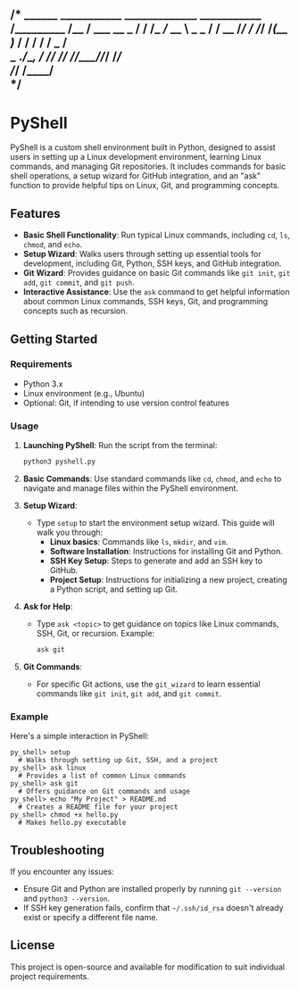 /*
                       ______      ___________
_____________  ___________  /_________  /__  /
___  __ \_  / / /_  ___/_  __ \  _ \_  /__  / 
__  /_/ /  /_/ /_(__  )_  / / /  __/  / _  /  
_  .___/_\__, / /____/ /_/ /_/\___//_/  /_/   
/_/     /____/                                
*/
---

# PyShell

PyShell is a custom shell environment built in Python, designed to assist users in setting up a Linux development environment, learning Linux commands, and managing Git repositories. It includes commands for basic shell operations, a setup wizard for GitHub integration, and an "ask" function to provide helpful tips on Linux, Git, and programming concepts.

## Features

- **Basic Shell Functionality**: Run typical Linux commands, including `cd`, `ls`, `chmod`, and `echo`.
- **Setup Wizard**: Walks users through setting up essential tools for development, including Git, Python, SSH keys, and GitHub integration.
- **Git Wizard**: Provides guidance on basic Git commands like `git init`, `git add`, `git commit`, and `git push`.
- **Interactive Assistance**: Use the `ask` command to get helpful information about common Linux commands, SSH keys, Git, and programming concepts such as recursion.

## Getting Started

### Requirements

- Python 3.x
- Linux environment (e.g., Ubuntu)
- Optional: Git, if intending to use version control features

### Usage

1. **Launching PyShell**: Run the script from the terminal:
    ```bash
    python3 pyshell.py
    ```

2. **Basic Commands**: Use standard commands like `cd`, `chmod`, and `echo` to navigate and manage files within the PyShell environment.

3. **Setup Wizard**: 
   - Type `setup` to start the environment setup wizard. This guide will walk you through:
     - **Linux basics**: Commands like `ls`, `mkdir`, and `vim`.
     - **Software Installation**: Instructions for installing Git and Python.
     - **SSH Key Setup**: Steps to generate and add an SSH key to GitHub.
     - **Project Setup**: Instructions for initializing a new project, creating a Python script, and setting up Git.

4. **Ask for Help**: 
   - Type `ask <topic>` to get guidance on topics like Linux commands, SSH, Git, or recursion. Example:
     ```bash
     ask git
     ```

5. **Git Commands**:
   - For specific Git actions, use the `git_wizard` to learn essential commands like `git init`, `git add`, and `git commit`.

### Example

Here's a simple interaction in PyShell:
```plaintext
py_shell> setup
  # Walks through setting up Git, SSH, and a project
py_shell> ask linux
  # Provides a list of common Linux commands
py_shell> ask git
  # Offers guidance on Git commands and usage
py_shell> echo "My Project" > README.md
  # Creates a README file for your project
py_shell> chmod +x hello.py
  # Makes hello.py executable
```

## Troubleshooting

If you encounter any issues:
- Ensure Git and Python are installed properly by running `git --version` and `python3 --version`.
- If SSH key generation fails, confirm that `~/.ssh/id_rsa` doesn't already exist or specify a different file name.

## License

This project is open-source and available for modification to suit individual project requirements.
